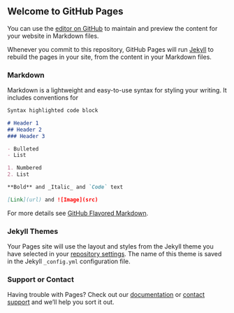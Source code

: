## Welcome to GitHub Pages
 
 You can use the [editor on GitHub](https://github.com/cgathergood/cgathergood.github.io/edit/master/README.md) to maintain and preview the content for your website in Markdown files.
 
 Whenever you commit to this repository, GitHub Pages will run [Jekyll](https://jekyllrb.com/) to rebuild the pages in your site, from the content in your Markdown files.
 
 ### Markdown
 
 Markdown is a lightweight and easy-to-use syntax for styling your writing. It includes conventions for
 
 ```markdown
 Syntax highlighted code block
 
 # Header 1
 ## Header 2
 ### Header 3
 
 - Bulleted
 - List
 
 1. Numbered
 2. List
 
 **Bold** and _Italic_ and `Code` text
 
 [Link](url) and ![Image](src)
 ```
 
 For more details see [GitHub Flavored Markdown](https://guides.github.com/features/mastering-markdown/).
 
 ### Jekyll Themes
 
 Your Pages site will use the layout and styles from the Jekyll theme you have selected in your [repository settings](https://github.com/cgathergood/cgathergood.github.io/settings). The name of this theme is saved in the Jekyll `_config.yml` configuration file.
 
 ### Support or Contact
 
 Having trouble with Pages? Check out our [documentation](https://help.github.com/categories/github-pages-basics/) or [contact support](https://github.com/contact) and we’ll help you sort it out.
